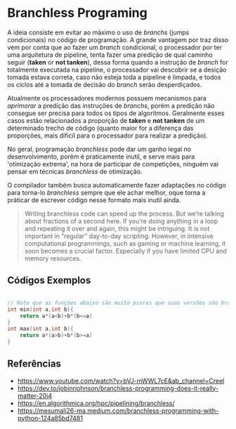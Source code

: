 # Branchless Programing

A ideia consiste em evitar ao máximo o uso de *branchs* (jumps condicionais) no código de programação. A grande vantagem por traz disso vem por conta que ao fazer um *branch* condicional, o processador por ter uma arquitetura de pipeline, tenta fazer uma predição de qual caminho seguir (**taken** or **not tanken**), dessa forma quando a instrução de *branch* for totalmente executada na pipeline, o processador vai descobrir se a desição tomada estava correta, caso não esteja toda a pipeline é limpada, e todos os ciclos até a tomada de decisão do *branch* serão desperdiçados.

Atualmente os processadores modernos possuem mecanismos para *aprimorar* a predição das instruções de *branchs*, porém a predição não consegue ser precisa para todos os tipos de algoritmos. Geralmente esses casos estão relacionados a proporção de **taken** e **not tanken** de um determinado trecho de código (quanto maior for a diferença das proporções, mais dificil para o processador para realizar a predição).

No geral, programação *branchless* pode dar um ganho legal no desenvolvimento, porém é praticamente inutil, e serve mais para 'otimização extrema', na hora de participar de competições, ninguém vai pensar em técnicas *branchless* de otimização. 

O compilador também busca automaticamente fazer adaptações no código para torna-lo *branchless* sempre que ele achar melhor, oque torna a práticar de escrever código nesse formato mais inutil ainda.

> Writing branchless code can speed up the process. But we’re talking about fractions of a second here. If you’re doing anything in a loop and repeating it over and again, this might be intriguing. It is not important in “regular” day-to-day scripting. However, in intensive computational programmings, such as gaming or machine learning, it soon becomes a crucial factor. Especially if you have limited CPU and memory resources.



## Códigos Exemplos

```c++

// Note que as funções abaixo são muito piores que suas versões não branchless, é bem interessante dar uma estudada do porque
int min(int a,int b){
    return a*(a<b)+b*(b<=a)
}
int max(int a,int b){
    return a*(a>b)+b*(b>=a)
}
```


## Referências


- https://www.youtube.com/watch?v=bVJ-mWWL7cE&ab_channel=Creel
- https://dev.to/jobinrjohnson/branchless-programming-does-it-really-matter-20j4
- https://en.algorithmica.org/hpc/pipelining/branchless/
- https://mesumali26-ma.medium.com/branchless-programming-with-python-124a85bd7481
